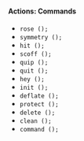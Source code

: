 #### Actions: Commands
- `rose ();`
- `symmetry ();`
- `hit ();`
- `scoff ();`
- `quip ();`
- `quit ();`
- `hey ();`
- `init ();`
- `deflate ();`
- `protect ();`
- `delete ();`
- `clean ();`
- `command ();`
